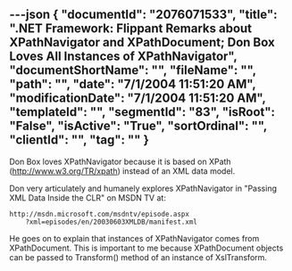 ---json
{
  "documentId": "2076071533",
  "title": ".NET Framework: Flippant Remarks about XPathNavigator and XPathDocument; Don Box Loves All Instances of XPathNavigator",
  "documentShortName": "",
  "fileName": "",
  "path": "",
  "date": "7/1/2004 11:51:20 AM",
  "modificationDate": "7/1/2004 11:51:20 AM",
  "templateId": "",
  "segmentId": "83",
  "isRoot": "False",
  "isActive": "True",
  "sortOrdinal": "",
  "clientId": "",
  "tag": ""
}
---

Don Box loves XPathNavigator because it is based on XPath (http://www.w3.org/TR/xpath) instead of an XML data model.

Don very articulately and humanely explores XPathNavigator in &quot;Passing XML Data Inside the CLR&quot; on MSDN TV at:

    http://msdn.microsoft.com/msdntv/episode.aspx
        ?xml=episodes/en/20030603XMLDB/manifest.xml

He goes on to explain that instances of XPathNavigator comes from XPathDocument. This is important to me because XPathDocument objects can be passed to Transform() method of an instance of XslTransform.
